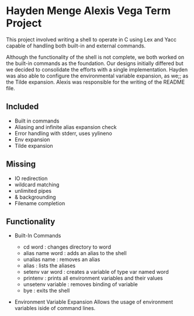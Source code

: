 # Hayden Menge Alexis Vega Term Project
This project involved writing a shell to operate in C using Lex and Yacc capable of handling both built-in and external commands.

Although the functionality of the shell is not complete, we both worked on the built-in commands as the foundation. Our designs initially differed but we decided to consolidate the efforts with a single implementation. Hayden was also able to configure the environmental variable expansion, as we;; as the Tilde expansion. Alexis was responsible for the writing of the README file.  

## Included
- Built in commands
- Aliasing and infinite alias expansion check
- Error handling with stderr, uses yylineno
- Env expansion
- Tilde expansion

## Missing
- IO redirection 
- wildcard matching
- unlimited pipes
- & backgrounding
- Filename completion

## Functionality
- Built-In Commands
  - cd word : changes directory to word
  - alias name word : adds an alias to the shell
  - unalias name : removes an alias
  - alias : lists the aliases
  - setenv var word : creates a variable of type var named word
  - printenv : prints all environment variables and their values 
  - unsetenv variable : removes binding of variable
  - bye : exits the shell
  
 - Environment Variable Expansion
 Allows the usage of environment variables iside of command lines. 
